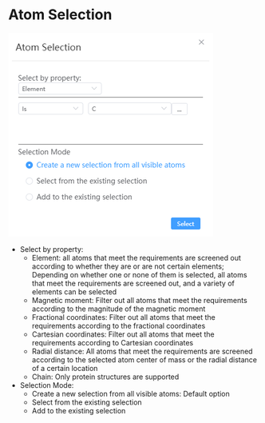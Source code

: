 # Atom Selection

![advanced](../../nested/qstudio_manual_select_advanced.png)

- Select by property:
  - Element: all atoms that meet the requirements are screened out according to whether they are or are not certain elements; Depending on whether one or none of them is selected, all atoms that meet the requirements are screened out, and a variety of elements can be selected
  - Magnetic moment: Filter out all atoms that meet the requirements according to the magnitude of the magnetic moment
  - Fractional coordinates: Filter out all atoms that meet the requirements according to the fractional coordinates
  - Cartesian coordinates: Filter out all atoms that meet the requirements according to Cartesian coordinates
  - Radial distance: All atoms that meet the requirements are screened according to the selected atom center of mass or the radial distance of a certain location
  - Chain: Only protein structures are supported
- Selection Mode:
  - Create a new selection from all visible atoms: Default option
  - Select from the existing selection
  - Add to the existing selection